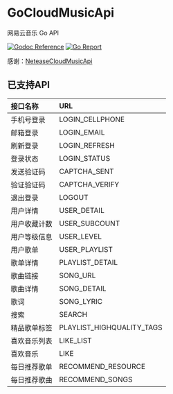 # GoCloudMusicApi
网易云音乐 Go API

[![Godoc Reference](https://img.shields.io/badge/godoc-reference-blue.svg)](https://pkg.go.dev/github.com/jackdon/GoCloudMusicApi)
[![Go Report](https://goreportcard.com/badge/github.com/jackdon/GoCloudMusicApi)](https://goreportcard.com/report/github.com/jackdon/GoCloudMusicApi)

感谢：[NeteaseCloudMusicApi](https://github.com/Binaryify/NeteaseCloudMusicApi)

## 已支持API
 
|接口名称|URL |
| :--- | :--- |
|手机号登录|LOGIN_CELLPHONE|
|邮箱登录|LOGIN_EMAIL|
|刷新登录|LOGIN_REFRESH|
|登录状态|LOGIN_STATUS|
|发送验证码|CAPTCHA_SENT|
|验证验证码|CAPTCHA_VERIFY|
|退出登录|LOGOUT|
|用户详情|USER_DETAIL|
|用户收藏计数|USER_SUBCOUNT|
|用户等级信息|USER_LEVEL|
|用户歌单|USER_PLAYLIST|
|歌单详情|PLAYLIST_DETAIL|
|歌曲链接|SONG_URL|
|歌曲详情|SONG_DETAIL|
|歌词|SONG_LYRIC|
|搜索|SEARCH|
|精品歌单标签|PLAYLIST_HIGHQUALITY_TAGS|
|喜欢音乐列表|LIKE_LIST|
|喜欢音乐|LIKE|
|每日推荐歌单|RECOMMEND_RESOURCE|
|每日推荐歌曲|RECOMMEND_SONGS|

